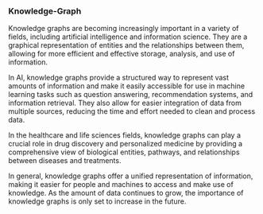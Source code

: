 ### Knowledge-Graph
Knowledge graphs are becoming increasingly important in a variety of fields, including artificial intelligence and information science. They are a graphical representation of entities and the relationships between them, allowing for more efficient and effective storage, analysis, and use of information.

In AI, knowledge graphs provide a structured way to represent vast amounts of information and make it easily accessible for use in machine learning tasks such as question answering, recommendation systems, and information retrieval. They also allow for easier integration of data from multiple sources, reducing the time and effort needed to clean and process data.

In the healthcare and life sciences fields, knowledge graphs can play a crucial role in drug discovery and personalized medicine by providing a comprehensive view of biological entities, pathways, and relationships between diseases and treatments.

In general, knowledge graphs offer a unified representation of information, making it easier for people and machines to access and make use of knowledge. As the amount of data continues to grow, the importance of knowledge graphs is only set to increase in the future.




